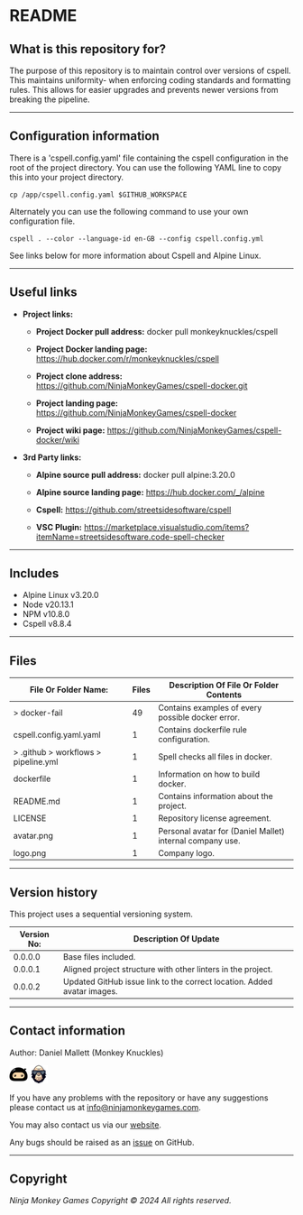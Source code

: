 # README #

## What is this repository for? ##

The purpose of this repository is to maintain control over versions of cspell. This maintains uniformity-
when enforcing coding standards and formatting rules. This allows for easier upgrades and prevents newer versions from
breaking the pipeline.

---

## Configuration information ##

There is a 'cspell.config.yaml' file containing the cspell configuration in the root of the project directory. You can
use the following YAML line to copy this into your project directory.

```shell
cp /app/cspell.config.yaml $GITHUB_WORKSPACE
```

Alternately you can use the following command to use your own configuration file.

```shell
cspell . --color --language-id en-GB --config cspell.config.yml
```

See links below for more information about Cspell and Alpine Linux.

---

## Useful links ##
  
* **Project links:**
  
  * **Project Docker pull address:**  docker pull monkeyknuckles/cspell

  * **Project Docker landing page:**  <https://hub.docker.com/r/monkeyknuckles/cspell>
  * **Project clone address:**        <https://github.com/NinjaMonkeyGames/cspell-docker.git>
  * **Project landing page:**         <https://github.com/NinjaMonkeyGames/cspell-docker>
  * **Project wiki page:**            <https://github.com/NinjaMonkeyGames/cspell-docker/wiki>

* **3rd Party links:**

  * **Alpine source pull address:**   docker pull alpine:3.20.0

  * **Alpine source landing page:**   <https://hub.docker.com/_/alpine>
  * **Cspell:**                       <https://github.com/streetsidesoftware/cspell>
  * **VSC Plugin:**          <https://marketplace.visualstudio.com/items?itemName=streetsidesoftware.code-spell-checker>

---

## Includes ##

* Alpine Linux              v3.20.0
* Node                      v20.13.1
* NPM                       v10.8.0
* Cspell                    v8.8.4

---

## Files ##

| File Or Folder Name:                  | Files | Description Of File Or Folder Contents                               |
|---------------------------------------|-------|----------------------------------------------------------------------|
| > docker-fail                         |   49  | Contains examples of every possible docker error.                    |
| cspell.config.yaml.yaml               |   1   | Contains dockerfile rule configuration.                              |
| > .github > workflows > pipeline.yml  |   1   | Spell checks all files in docker.                                    |
| dockerfile                            |   1   | Information on how to build docker.                                  |
| README.md                             |   1   | Contains information about the project.                              |
| LICENSE                               |   1   | Repository license agreement.                                        |
| avatar.png                            |   1   | Personal avatar for (Daniel Mallet) internal company use.            |
| logo.png                              |   1   | Company logo.                                                        |

---

## Version history ##

This project uses a sequential versioning system.

| Version No:    | Description Of Update                                                                               |
|----------------|-----------------------------------------------------------------------------------------------------|
| 0.0.0.0        | Base files included.                                                                                |
| 0.0.0.1        | Aligned project structure with other linters in the project.                                        |
| 0.0.0.2        | Updated GitHub issue link to the correct location. Added avatar images.                             |

---

## Contact information ##

Author: Daniel Mallett (Monkey Knuckles)

![Ninja Monkey Games](logo.png "Logo")
![Monkey Knuckles](avatar.png "Avatar")

If you have any problems with the repository or have any suggestions please contact us at <info@ninjamonkeygames.com>.

You may also contact us via our [website](https://ninjamonkeygames.com).

Any bugs should be raised as an [issue](https://github.com/NinjaMonkeyGames/shellcheck-docker/issues) on GitHub.

---

## Copyright ##

*Ninja Monkey Games Copyright © 2024 All rights reserved.*
